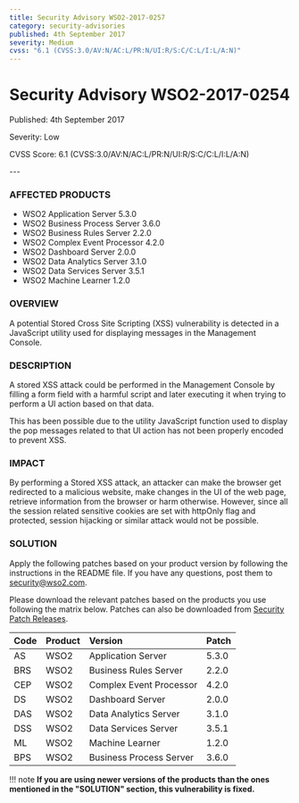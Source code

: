 ```yaml
---
title: Security Advisory WSO2-2017-0257
category: security-advisories
published: 4th September 2017
severity: Medium
cvss: "6.1 (CVSS:3.0/AV:N/AC:L/PR:N/UI:R/S:C/C:L/I:L/A:N)"
---
```


# Security Advisory WSO2-2017-0254

<p class="doc-info">Published: 4th September 2017</p>
<p class="doc-info">Severity: Low</p>
<p class="doc-info">CVSS Score: 6.1 (CVSS:3.0/AV:N/AC:L/PR:N/UI:R/S:C/C:L/I:L/A:N)</p>
---

### AFFECTED PRODUCTS
* WSO2 Application Server 5.3.0
* WSO2 Business Process Server 3.6.0
* WSO2 Business Rules Server 2.2.0
* WSO2 Complex Event Processor 4.2.0
* WSO2 Dashboard Server 2.0.0
* WSO2 Data Analytics Server 3.1.0
* WSO2 Data Services Server 3.5.1
* WSO2 Machine Learner 1.2.0


### OVERVIEW
A potential Stored Cross Site Scripting (XSS) vulnerability is detected in a JavaScript utility used for displaying messages in the Management Console.


### DESCRIPTION
A stored XSS attack could be performed in the Management Console by filling a form field with a harmful script and later executing it when trying to perform a UI action based on that data.

This has been possible due to the utility JavaScript function used to display the pop messages related to that UI action has not been properly encoded to prevent XSS.


### IMPACT
By performing a Stored XSS attack, an attacker can make the browser get redirected to a malicious website, make changes in the UI of the web page, retrieve information from the browser or harm otherwise. However, since all the session related sensitive cookies are set with httpOnly flag and protected, session hijacking or similar attack would not be possible.


### SOLUTION
Apply the following patches based on your product version by following the instructions in the README file. If you have any questions, post them to <security@wso2.com>.

Please download the relevant patches based on the products you use following the matrix below. Patches can also be downloaded from [Security Patch Releases](https://wso2.com/security-patch-releases/).


| **Code** | **Product**          | **Version** | **Patch**                    |
| :--- | :------ | :------ | :---- |
| AS | WSO2 | Application Server | 5.3.0 | WSO2-CARBON-PATCH-4.4.0-1185 <br> WSO2-CARBON-PATCH-4.4.0-1190 |
| BRS | WSO2 | Business Rules Server | 2.2.0 | WSO2-CARBON-PATCH-4.4.0-1193 <br> WSO2-CARBON-PATCH-4.4.0-1202 |
| CEP | WSO2 | Complex Event Processor | 4.2.0 | WSO2-CARBON-PATCH-4.4.0-1184 <br> WSO2-CARBON-PATCH-4.4.0-1195 |
| DS | WSO2 | Dashboard Server | 2.0.0 | WSO2-CARBON-PATCH-4.4.0-1193 <br> WSO2-CARBON-PATCH-4.4.0-1202 |
| DAS | WSO2 | Data Analytics Server | 3.1.0 | WSO2-CARBON-PATCH-4.4.0-1184 <br> WSO2-CARBON-PATCH-4.4.0-1195 |
| DSS | WSO2 | Data Services Server | 3.5.1 | WSO2-CARBON-PATCH-4.4.0-1184 <br> WSO2-CARBON-PATCH-4.4.0-1195 |
| ML | WSO2 | Machine Learner | 1.2.0 | WSO2-CARBON-PATCH-4.4.0-1184 <br> WSO2-CARBON-PATCH-4.4.0-1195 |
| BPS | WSO2 | Business Process Server | 3.6.0 | WSO2-CARBON-PATCH-4.4.0-1195 <br> WSO2-CARBON-PATCH-4.4.0-1194 |


!!! note
    **If you are using newer versions of the products than the ones mentioned in the "SOLUTION" section, this vulnerability is fixed.**
